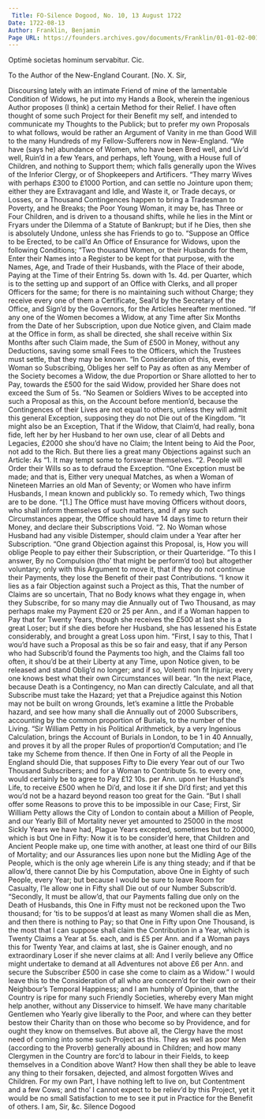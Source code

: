 ```yaml
---
 Title: FO-Silence Dogood, No. 10, 13 August 1722
Date: 1722-08-13
Author: Franklin, Benjamin
Page URL: https://founders.archives.gov/documents/Franklin/01-01-02-0017
---
```

Optimè societas hominum servabitur. Cic.

To the Author of the New-England Courant.
[No. X.
  Sir,

Discoursing lately with an intimate Friend of mine of the lamentable Condition of Widows, he put into my Hands a Book, wherein the ingenious Author proposes (I think) a certain Method for their Relief. I have often thought of some such Project for their Benefit my self, and intended to communicate my Thoughts to the Publick; but to prefer my own Proposals to what follows, would be rather an Argument of Vanity in me than Good Will to the many Hundreds of my Fellow-Sufferers now in New-England.
“We have (says he) abundance of Women, who have been Bred well, and Liv’d well, Ruin’d in a few Years, and perhaps, left Young, with a House full of Children, and nothing to Support them; which falls generally upon the Wives of the Inferior Clergy, or of Shopkeepers and Artificers.
“They marry Wives with perhaps £300 to £1000 Portion, and can settle no Jointure upon them; either they are Extravagant and Idle, and Waste it, or Trade decays, or Losses, or a Thousand Contingences happen to bring a Tradesman to Poverty, and he Breaks; the Poor Young Woman, it may be, has Three or Four Children, and is driven to a thousand shifts, while he lies in the Mint or Fryars under the Dilemma of a Statute of Bankrupt; but if he Dies, then she is absolutely Undone, unless she has Friends to go to.
“Suppose an Office to be Erected, to be call’d An Office of Ensurance for Widows, upon the following Conditions;
“Two thousand Women, or their Husbands for them, Enter their Names into a Register to be kept for that purpose, with the Names, Age, and Trade of their Husbands, with the Place of their abode, Paying at the Time of their Entring 5s. down with 1s. 4d. per Quarter, which is to the setting up and support of an Office with Clerks, and all proper Officers for the same; for there is no maintaining such without Charge; they receive every one of them a Certificate, Seal’d by the Secretary of the Office, and Sign’d by the Governors, for the Articles hereafter mentioned.
“If any one of the Women becomes a Widow, at any Time after Six Months from the Date of her Subscription, upon due Notice given, and Claim made at the Office in form, as shall be directed, she shall receive within Six Months after such Claim made, the Sum of £500 in Money, without any Deductions, saving some small Fees to the Officers, which the Trustees must settle, that they may be known.
“In Consideration of this, every Woman so Subscribing, Obliges her self to Pay as often as any Member of the Society becomes a Widow, the due Proportion or Share allotted to her to Pay, towards the £500 for the said Widow, provided her Share does not exceed the Sum of 5s.
“No Seamen or Soldiers Wives to be accepted into such a Proposal as this, on the Account before mention’d, because the Contingences of their Lives are not equal to others, unless they will admit this general Exception, supposing they do not Die out of the Kingdom.
“It might also be an Exception, That if the Widow, that Claim’d, had really, bona fide, left her by her Husband to her own use, clear of all Debts and Legacies, £2000 she shou’d have no Claim; the Intent being to Aid the Poor, not add to the Rich. But there lies a great many Objections against such an Article: As
“1. It may tempt some to forswear themselves.
“2. People will Order their Wills so as to defraud the Exception.
“One Exception must be made; and that is, Either very unequal Matches, as when a Woman of Nineteen Marries an old Man of Seventy; or Women who have infirm Husbands, I mean known and publickly so. To remedy which, Two things are to be done.
“[1.] The Office must have moving Officers without doors, who shall inform themselves of such matters, and if any such Circumstances appear, the Office should have 14 days time to return their Money, and declare their Subscriptions Void.
“2. No Woman whose Husband had any visible Distemper, should claim under a Year after her Subscription.
“One grand Objection against this Proposal, is, How you will oblige People to pay either their Subscription, or their Quarteridge.
“To this I answer, By no Compulsion (tho’ that might be perform’d too) but altogether voluntary; only with this Argument to move it, that if they do not continue their Payments, they lose the Benefit of their past Contributions.
“I know it lies as a fair Objection against such a Project as this, That the number of Claims are so uncertain, That no Body knows what they engage in, when they Subscribe, for so many may die Annually out of Two Thousand, as may perhaps make my Payment £20 or 25 per Ann., and if a Woman happen to Pay that for Twenty Years, though she receives the £500 at last she is a great Loser; but if she dies before her Husband, she has lessened his Estate considerably, and brought a great Loss upon him.
“First, I say to this, That I wou’d have such a Proposal as this be so fair and easy, that if any Person who had Subscrib’d found the Payments too high, and the Claims fall too often, it shou’d be at their Liberty at any Time, upon Notice given, to be released and stand Oblig’d no longer; and if so, Volenti non fit Injuria; every one knows best what their own Circumstances will bear.
“In the next Place, because Death is a Contingency, no Man can directly Calculate, and all that Subscribe must take the Hazard; yet that a Prejudice against this Notion may not be built on wrong Grounds, let’s examine a little the Probable hazard, and see how many shall die Annually out of 2000 Subscribers, accounting by the common proportion of Burials, to the number of the Living.
“Sir William Petty in his Political Arithmetick, by a very Ingenious Calculation, brings the Account of Burials in London, to be 1 in 40 Annually, and proves it by all the proper Rules of proportion’d Computation; and I’le take my Scheme from thence. If then One in Forty of all the People in England should Die, that supposes Fifty to Die every Year out of our Two Thousand Subscribers; and for a Woman to Contribute 5s. to every one, would certainly be to agree to Pay £12 10s. per Ann. upon her Husband’s Life, to receive £500 when he Di’d, and lose it if she Di’d first; and yet this wou’d not be a hazard beyond reason too great for the Gain.
“But I shall offer some Reasons to prove this to be impossible in our Case; First, Sir William Petty allows the City of London to contain about a Million of People, and our Yearly Bill of Mortality never yet amounted to 25000 in the most Sickly Years we have had, Plague Years excepted, sometimes but to 20000, which is but One in Fifty: Now it is to be consider’d here, that Children and Ancient People make up, one time with another, at least one third of our Bills of Mortality; and our Assurances lies upon none but the Midling Age of the People, which is the only age wherein Life is any thing steady; and if that be allow’d, there cannot Die by his Computation, above One in Eighty of such People, every Year; but because I would be sure to leave Room for Casualty, I’le allow one in Fifty shall Die out of our Number Subscrib’d.
“Secondly, It must be allow’d, that our Payments falling due only on the Death of Husbands, this One in Fifty must not be reckoned upon the Two thousand; for ’tis to be suppos’d at least as many Women shall die as Men, and then there is nothing to Pay; so that One in Fifty upon One Thousand, is the most that I can suppose shall claim the Contribution in a Year, which is Twenty Claims a Year at 5s. each, and is £5 per Ann. and if a Woman pays this for Twenty Year, and claims at last, she is Gainer enough, and no extraordinary Loser if she never claims at all: And I verily believe any Office might undertake to demand at all Adventures not above £6 per Ann. and secure the Subscriber £500 in case she come to claim as a Widow.”
I would leave this to the Consideration of all who are concern’d for their own or their Neighbour’s Temporal Happiness; and I am humbly of Opinion, that the Country is ripe for many such Friendly Societies, whereby every Man might help another, without any Disservice to himself. We have many charitable Gentlemen who Yearly give liberally to the Poor, and where can they better bestow their Charity than on those who become so by Providence, and for ought they know on themselves. But above all, the Clergy have the most need of coming into some such Project as this. They as well as poor Men (according to the Proverb) generally abound in Children; and how many Clergymen in the Country are forc’d to labour in their Fields, to keep themselves in a Condition above Want? How then shall they be able to leave any thing to their forsaken, dejected, and almost forgotten Wives and Children. For my own Part, I have nothing left to live on, but Contentment and a few Cows; and tho’ I cannot expect to be reliev’d by this Project, yet it would be no small Satisfaction to me to see it put in Practice for the Benefit of others. I am, Sir, &c.
Silence Dogood

